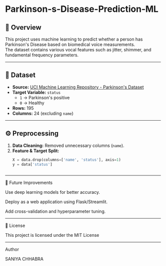 # Parkinson-s-Disease-Prediction-ML

## 📌 Overview
This project uses machine learning to predict whether a person has Parkinson's Disease based on biomedical voice measurements.  
The dataset contains various vocal features such as jitter, shimmer, and fundamental frequency parameters.

---

## 📂 Dataset
- **Source:** [UCI Machine Learning Repository - Parkinson's Dataset](https://archive.ics.uci.edu/ml/datasets/parkinsons)
- **Target Variable:** `status`  
  - `1` → Parkinson's positive  
  - `0` → Healthy  
- **Rows:** 195  
- **Columns:** 24 (excluding `name`)

---

## ⚙️ Preprocessing
1. **Data Cleaning:** Removed unnecessary columns (`name`).
2. **Feature & Target Split:**
   ```python
   X = data.drop(columns=['name', 'status'], axis=1)
   y = data['status']



----
📌 Future Improvements

Use deep learning models for better accuracy.

Deploy as a web application using Flask/Streamlit.

Add cross-validation and hyperparameter tuning.

---
📜 License

This project is licensed under the MIT License


---- 
Author 

SANIYA CHHABRA

